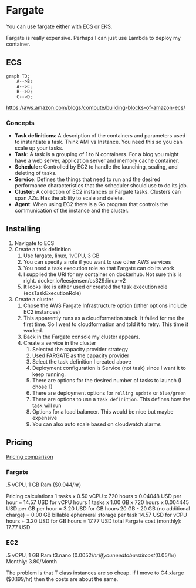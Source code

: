 # Fargate

You can use fargate either with ECS or EKS.

Fargate is really expensive. Perhaps I can just use Lambda to deploy my container.

## ECS

```mermaid
graph TD;
    A-->B;
    A-->C;
    B-->D;
    C-->D;
```

https://aws.amazon.com/blogs/compute/building-blocks-of-amazon-ecs/

### Concepts

- **Task definitions**: A description of the containers and parameters used to instantiate a task. Think AMI vs Instance. You need this so you can scale up your tasks.
- **Task**: A task is a grouping of 1 to N containers. For a blog you might have a web server, application server and memory cache container.
- **Scheduler**: Controlled by EC2 to handle the launching, scaling, and deleting of tasks.
- **Service**: Defines the things that need to run and the desired performance characteristics that the scheduler should use to do its job.
- **Cluster**: A collection of EC2 instances or Fargate tasks. Clusters can span AZs. Has the ability to scale and delete.
- **Agent**: When using EC2 there is a Go program that controls the communication of the instance and the cluster.

## Installing

1. Navigate to ECS
1. Create a task definition
   1. Use fargate, linux, 1vCPU, 3 GB
   1. You can specify a role if you want to use other AWS services
   1. You need a task execution role so that Fargate can do its work
   1. I supplied the URI for my container on dockerhub. Not sure this is right. docker.io/leesjensen/cs329:linux-v2
   1. It looks like is either used or created the task execution role (ecsTaskExecutionRole)
1. Create a cluster
   1. Chose the AWS Fargate Infrastructure option (other options include EC2 instances)
   1. This apparently runs as a cloudformation stack. It failed for me the first time. So I went to cloudformation and told it to retry. This time it worked.
   1. Back in the Fargate console my cluster appears.
   1. Create a service in the cluster
      1. Selected the capacity provider strategy
      1. Used FARGATE as the capacity provider
      1. Select the task definition I created above
      1. Deployment configuration is Service (not task) since I want it to keep running.
      1. There are options for the desired number of tasks to launch (I chose 1)
      1. There are deployment options for `rolling update` or `blue/green`
      1. There are options to use a `task definition`. This defines how the task will run
      1. Options for a load balancer. This would be nice but maybe expensive
      1. You can also auto scale based on cloudwatch alarms

## Pricing

[Pricing comparison](https://www.simform.com/blog/fargate-vs-ec2-pricing/)

### Fargate

.5 vCPU, 1 GB Ram
($0.044/hr)

Pricing calculations
1 tasks x 0.50 vCPU x 720 hours x 0.04048 USD per hour = 14.57 USD for vCPU hours
1 tasks x 1.00 GB x 720 hours x 0.004445 USD per GB per hour = 3.20 USD for GB hours
20 GB - 20 GB (no additional charge) = 0.00 GB billable ephemeral storage per task
14.57 USD for vCPU hours + 3.20 USD for GB hours = 17.77 USD total
Fargate cost (monthly): 17.77 USD

### EC2

.5 vCPU, 1 GB Ram
t3.nano ($0.0052/hr)
if you need to burst it cost ($0.05/hr)
Monthly: 3.80/Month

The problem is that T class instances are so cheap. If I move to C4.xlarge ($0.199/hr) then the costs are about the same.
